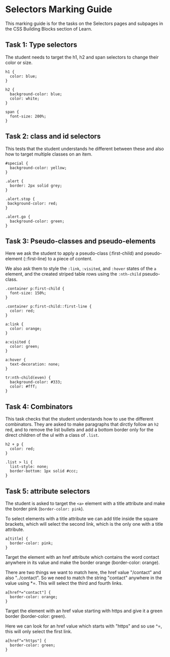 # Selectors Marking Guide

This marking guide is for the tasks on the Selectors pages and subpages in the CSS Building Blocks section of Learn.

## Task 1: Type selectors

The student needs to target the h1, h2 and span selectors to change their color or size.

```
h1 {
  color: blue;
}

h2 {
  background-color: blue;
  color: white;
}

span {
  font-size: 200%;
}
```

## Task 2: class and id selectors

This tests that the student understands he different between these and also how to target multiple classes on an item.

```
#special {
  background-color: yellow;
}

.alert {
  border: 2px solid grey;
}

.alert.stop {
 background-color: red;
}

.alert.go {
  background-color: green;
}
```

## Task 3: Pseudo-classes and pseudo-elements

Here we ask the student to apply a pseudo-class (:first-child) and pseudo-element (::first-line) to a piece of content.

We also ask them to style the `:link`, `:visited`, and `:hover` states of the `a` element, and the created striped table rows using the `:nth-child` pseudo-class.

```
.container p:first-child {
  font-size: 150%;
}

.container p:first-child::first-line {
  color: red;
}

a:link {
  color: orange;
}

a:visited {
  color: green;
}

a:hover {
  text-decoration: none;
}

tr:nth-child(even) {
  background-color: #333;
  color: #fff;
}
```

## Task 4: Combinators

This task checks that the student understands how to use the different combinators. They are asked to make paragraphs that dirctly follow an `h2` red, and to remove the list bullets and add a bottom border only for the direct children of the ul with a class of `.list`.

```
h2 + p {
  color: red;
}

.list > li {
  list-style: none;
  border-bottom: 1px solid #ccc;
}
```

## Task 5: attribute selectors

The student is asked to target the `<a>` element with a title attribute and make the border pink (`border-color: pink`).

To select elements with a title attribute we can add title inside the square brackets, which will select the second link, which is the only one with a title attribute.

```
a[title] {
  border-color: pink;
}
```

Target the <a> element with an href attribute which contains the word contact anywhere in its value and make the border orange (border-color: orange).

There are two things we want to match here, the href value "/contact" and also "../contact". So we need to match the string "contact" anywhere in the value using \*=. This will select the third and fourth links.

```
a[href*="contact"] {
  border-color: orange;
}
```

Target the <a> element with an href value starting with https and give it a green border (border-color: green).

Here we can look for an href value which starts with "https" and so use ^=, this will only select the first link.

```
a[href^="https"] {
  border-color: green;
}
```
